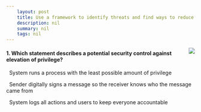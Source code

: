 ```yaml
---
    layout: post
    title: Use a framework to identify threats and find ways to reduce or eliminate risk - Elevation of privilege - having permissions I should not have
    description: nil
    summary: nil
    tags: nil
---
```



 <a target="_blank" href="https://docs.microsoft.com/en-us/learn/modules/tm-use-a-framework-to-identify-threats-and-find-ways-to-reduce-or-eliminate-risk/7-elevation-of-privilege-having-permissions-i-should-not-have/"><i class="fas fa-external-link-alt"></i> </a>
 <img align="right" src="https://docs.microsoft.com/en-us/learn/achievements/use-a-framework-to-identify-threats-and-find-ways-to-reduce-or-eliminate-risk.svg">
####  1. Which statement describes a potential security control against elevation of privilege?


<i class='fas fa-check-square' style='color: Dodgerblue;'></i> &nbsp;&nbsp;System runs a process with the least possible amount of privilege

<i class='far fa-square'></i> &nbsp;&nbsp;Sender digitally signs a message so the receiver knows who the message came from

<i class='far fa-square'></i> &nbsp;&nbsp;System logs all actions and users to keep everyone accountable
<br />
<br />
<br />
